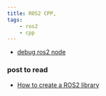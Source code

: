```yaml
---
title: ROS2 CPP, 
tags:
    - ros2
    - cpp
---
```


- [debug ros2 node](debug_with_gdb.md)


### post to read
- [How to create a ROS2 library](https://answers.ros.org/question/357633/how-to-create-a-ros2-library/)

